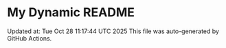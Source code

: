 # My Dynamic README
Updated at: Tue Oct 28 11:17:44 UTC 2025
This file was auto-generated by GitHub Actions.
